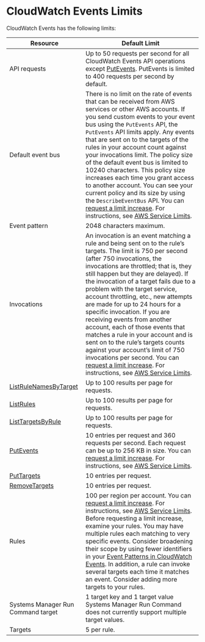 # CloudWatch Events Limits<a name="cloudwatch_limits_cwe"></a>

CloudWatch Events has the following limits:


| Resource | Default Limit | 
| --- | --- | 
|  API requests  |  Up to 50 requests per second for all CloudWatch Events API operations except [PutEvents](http://docs.aws.amazon.com/AmazonCloudWatchEvents/latest/APIReference/API_PutEvents.html)\. PutEvents is limited to 400 requests per second by default\.  | 
|  Default event bus  |  There is no limit on the rate of events that can be received from AWS services or other AWS accounts\. If you send custom events to your event bus using the `PutEvents` API, the `PutEvents` API limits apply\. Any events that are sent on to the targets of the rules in your account count against your invocations limit\.  The policy size of the default event bus is limited to 10240 characters\. This policy size increases each time you grant access to another account\. You can see your current policy and its size by using the `DescribeEventBus` API\. You can [request a limit increase](https://console.aws.amazon.com/support/home#/case/create?issueType=service-limit-increase&limitType=service-code-cloudwatch-events)\. For instructions, see [AWS Service Limits](http://docs.aws.amazon.com/general/latest/gr/aws_service_limits.html)\.   | 
|  Event pattern  |  2048 characters maximum\.  | 
|  Invocations  |  An invocation is an event matching a rule and being sent on to the rule’s targets\. The limit is 750 per second \(after 750 invocations, the invocations are throttled; that is, they still happen but they are delayed\)\. If the invocation of a target fails due to a problem with the target service, account throttling, etc\., new attempts are made for up to 24 hours for a specific invocation\. If you are receiving events from another account, each of those events that matches a rule in your account and is sent on to the rule’s targets counts against your account’s limit of 750 invocations per second\. You can [request a limit increase](https://console.aws.amazon.com/support/home#/case/create?issueType=service-limit-increase&limitType=service-code-cloudwatch-events)\. For instructions, see [AWS Service Limits](http://docs.aws.amazon.com/general/latest/gr/aws_service_limits.html)\.  | 
|  [ListRuleNamesByTarget](http://docs.aws.amazon.com/AmazonCloudWatchEvents/latest/APIReference/API_ListRuleNamesByTarget.html)  |  Up to 100 results per page for requests\.  | 
|  [ListRules](http://docs.aws.amazon.com/AmazonCloudWatchEvents/latest/APIReference/API_ListRules.html)  |  Up to 100 results per page for requests\.  | 
|  [ListTargetsByRule](http://docs.aws.amazon.com/AmazonCloudWatchEvents/latest/APIReference/API_ListTargetsByRule.html)  |  Up to 100 results per page for requests\.  | 
|  [PutEvents](http://docs.aws.amazon.com/AmazonCloudWatchEvents/latest/APIReference/API_PutEvents.html)  |  10 entries per request and 360 requests per second\. Each request can be up to 256 KB in size\. You can [request a limit increase](https://console.aws.amazon.com/support/home#/case/create?issueType=service-limit-increase&limitType=service-code-cloudwatch-events)\. For instructions, see [AWS Service Limits](http://docs.aws.amazon.com/general/latest/gr/aws_service_limits.html)\.  | 
|  [PutTargets](http://docs.aws.amazon.com/AmazonCloudWatchEvents/latest/APIReference/API_PutTargets.html)  |  10 entries per request\.  | 
|  [RemoveTargets](http://docs.aws.amazon.com/AmazonCloudWatchEvents/latest/APIReference/API_RemoveTargets.html)  |  10 entries per request\.  | 
|  Rules  |  100 per region per account\. You can [request a limit increase](https://console.aws.amazon.com/support/home#/case/create?issueType=service-limit-increase&limitType=service-code-cloudwatch-events)\. For instructions, see [AWS Service Limits](http://docs.aws.amazon.com/general/latest/gr/aws_service_limits.html)\. Before requesting a limit increase, examine your rules\. You may have multiple rules each matching to very specific events\. Consider broadening their scope by using fewer identifiers in your [Event Patterns in CloudWatch Events](CloudWatchEventsandEventPatterns.md)\. In addition, a rule can invoke several targets each time it matches an event\. Consider adding more targets to your rules\.  | 
| Systems Manager Run Command target | 1 target key and 1 target value Systems Manager Run Command does not currently support multiple target values\.  | 
|  Targets  |  5 per rule\.  | 